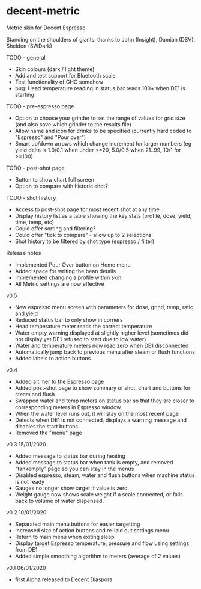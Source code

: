 # decent-metric
Metric skin for Decent Espresso

Standing on the shoulders of giants: thanks to John (Insight), Damian (DSV), Sheldon (SWDark)

TODO - general
- Skin colours (dark / light theme)
- Add and test support for Bluetooth scale
- Test functionality of GHC somehow
- bug: Head temperature reading in status bar reads 100+ when DE1 is starting

TODO - pre-espresso page
- Option to choose your grinder to set the range of values for grid size (and also save which grinder to the results file)
- Allow name and icon for drinks to be specified (currently hard coded to "Espresso" and "Pour over")
- Smart up/down arrows which change increment for larger numbers (eg yield delta is 1.0/0.1 when under <=20, 5.0/0.5 when 21..99, 10/1 for >=100)

TODO - post-shot page
- Button to show chart full screen
- Option to compare with historic shot?

TODO - shot history
- Access to post-shot page for most recent shot at any time
- Display history list as a table showing the key stats (profile, dose, yield, time, temp, etc)
- Could offer sorting and filtering?
- Could offer "tick to compare" - allow up to 2 selections
 - Shot history to be filtered by shot type (espresso / filter)

Release notes
 - Implemented Pour Over button on Home menu
 - Added space for writing the bean details
 - Implemented changing a profile within skin
 - All Metric settings are now effective

v0.5
 - New espresso menu screen with parameters for dose, grind, temp, ratio and yield
 - Reduced status bar to only show in corners
 - Head temperature meter reads the correct temperature
 - Water empty warning displayed at slightly higher level (sometimes did not display yet DE1 refused to start due to low water)
 - Water and temperature meters now read zero when DE1 disconnected
 - Automatically jump back to previous menu after steam or flush functions
 - Added labels to action buttons

v0.4 
- Added a timer to the Espresso page
- Added post-shot page to show summary of shot, chart and buttons for steam and flush
- Swapped water and temp meters on status bar so that they are closer to corresponding meters in Espresso window
- When the water level runs out, it will stay on the most recent page
- Detects when DE1 is not connected, displays a warning message and disables the start buttons
- Removed the "menu" page

v0.3 15/01/2020
- Added message to status bar during heating
- Added message to status bar when tank is empty, and removed "tankempty" page so you can stay in the menus
- Disabled espresso, steam, water and flush buttons when machine status is not ready
- Gauges no longer show target if value is zero.
- Weight gauge now shows scale weight if a scale connected, or falls back to volume of water dispensed.

v0.2 10/01/2020
- Separated main menu buttons for easier targetting
- Increased size of action buttons and re-laid out settings menu
- Return to main menu when exiting sleep
- Display target Espresso temperature, pressure and flow using settings from DE1.
- Added simple smoothing algorithm to meters (average of 2 values)

v0.1 06/01/2020
- first Alpha released to Decent Diaspora
